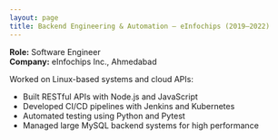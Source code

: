 ```yaml
---
layout: page
title: Backend Engineering & Automation – eInfochips (2019–2022)
---
```


**Role:** Software Engineer  
**Company:** eInfochips Inc., Ahmedabad

Worked on Linux-based systems and cloud APIs:

- Built RESTful APIs with Node.js and JavaScript
- Developed CI/CD pipelines with Jenkins and Kubernetes
- Automated testing using Python and Pytest
- Managed large MySQL backend systems for high performance
